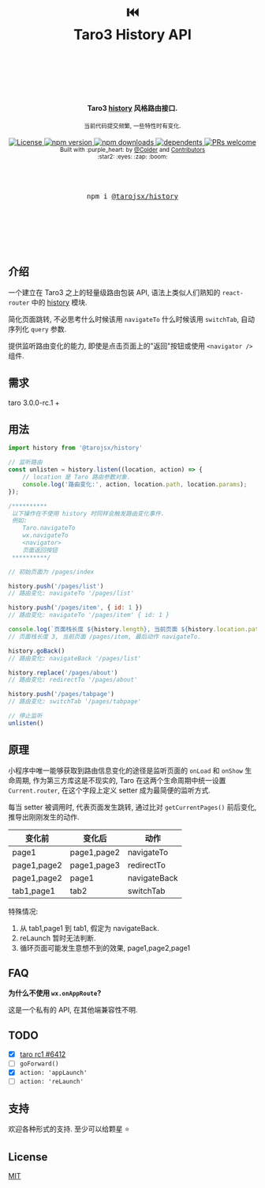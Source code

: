 <div align="center">
    <h1>
        <br/>
        <br/>
        ⏮️
        <br />
        Taro3 History API
        <br />
        <br />
        <br />
        <br />
    </h1>
    <strong>Taro3 <a href="https://github.com/ReactTraining/history">history</a> 风格路由接口.</strong>
    <br />
    <br />
    <sub>
    当前代码提交频繁, 一些特性时有变化.
    </sub>
    <br />
    <br />
    <a href="https://github.com/tarojsx/history/blob/master/LICENSE">
        <img src="https://badgen.net/github/license/tarojsx/history" alt="License" />
    </a>
    <a href="https://www.npmjs.com/package/@tarojsx/history">
        <img src="https://badgen.net/npm/v/@tarojsx/history" alt="npm version" />
    </a>
    <a href="https://www.npmjs.com/org/tarojsx">
        <img src="https://badgen.net/npm/dt/@tarojsx/history" alt="npm downloads" />
    </a>
    <a href="https://github.com/tarojsx/history/blob/master/package.json">
        <img src="https://badgen.net/github/dependents-pkg/tarojsx/history" alt="dependents" />
    </a>
    <a href="http://makeapullrequest.com">
        <img src="https://badgen.net/badge/PRs/welcome/green" alt="PRs welcome" />
    </a>
    <br />
    <sup>
        Built with :purple_heart: by
        <a href="https://github.com/cncolder">@Colder</a> and
        <a href="https://github.com/tarojsx/history/graphs/contributors">
            Contributors
        </a>
        <br />
        :star2: :eyes: :zap: :boom:
    </sup>
    <br />
    <br />
    <br />
    <br />
    <pre>npm i <a href="https://www.npmjs.com/@tarojsx/history">@tarojsx/history</a></pre>
    <br />
    <br />
    <br />
    <br />
    <br />
</div>

## 介绍

一个建立在 Taro3 之上的轻量级路由包装 API, 语法上类似人们熟知的 `react-router` 中的 [history](https://github.com/ReactTraining/history) 模块.

简化页面跳转, 不必思考什么时候该用 `navigateTo` 什么时候该用 `switchTab`, 自动序列化 `query` 参数.

提供监听路由变化的能力, 即使是点击页面上的"返回"按钮或使用 `<navigator />` 组件.

## 需求

taro 3.0.0-rc.1 +

## 用法

```js
import history from '@tarojsx/history'

// 监听路由
const unlisten = history.listen((location, action) => {
    // location 是 Taro 路由参数对象.
    console.log('路由变化:', action, location.path, location.params);
});

/**********
 以下操作在不使用 history 时同样会触发路由变化事件.
 例如:
    Taro.navigateTo
    wx.navigateTo
    <navigator>
    页面返回按钮
 **********/

// 初始页面为 /pages/index

history.push('/pages/list')
// 路由变化: navigateTo '/pages/list'

history.push('/pages/item', { id: 1 })
// 路由变化: navigateTo '/pages/item' { id: 1 }

console.log(`页面栈长度 ${history.length}, 当前页面 ${history.location.path}, 最后动作 ${history.action}.`)
// 页面栈长度 3, 当前页面 /pages/item, 最后动作 navigateTo.

history.goBack()
// 路由变化: navigateBack '/pages/list'

history.replace('/pages/about')
// 路由变化: redirectTo '/pages/about'

history.push('/pages/tabpage')
// 路由变化: switchTab '/pages/tabpage'

// 停止监听
unlisten()
```

## 原理

小程序中唯一能够获取到路由信息变化的途径是监听页面的 `onLoad` 和 `onShow` 生命周期, 作为第三方库这是不现实的, Taro 在这两个生命周期中统一设置 `Current.router`, 在这个字段上定义 setter 成为最简便的监听方式.

每当 setter 被调用时, 代表页面发生跳转, 通过比对 `getCurrentPages()` 前后变化, 推导出刚刚发生的动作.

| 变化前      | 变化后      | 动作         |
| ----------- | ----------- | ------------ |
| page1       | page1,page2 | navigateTo   |
| page1,page2 | page1,page3 | redirectTo   |
| page1,page2 | page1       | navigateBack |
| tab1,page1  | tab2        | switchTab    |

特殊情况:
1. 从 tab1,page1 到 tab1, 假定为 navigateBack.
2. reLaunch 暂时无法判断.
3. 循环页面可能发生意想不到的效果, page1,page2,page1

## FAQ

**为什么不使用 `wx.onAppRoute`?**

这是一个私有的 API, 在其他端兼容性不明.

## TODO

- [x] [taro rc1 #6412](https://github.com/NervJS/taro/pull/6412)
- [ ] `goForward()`
- [x] `action: 'appLaunch'`
- [ ] `action: 'reLaunch'`

## 支持

欢迎各种形式的支持. 至少可以给颗星 :star:

## License

[MIT](LICENSE)
